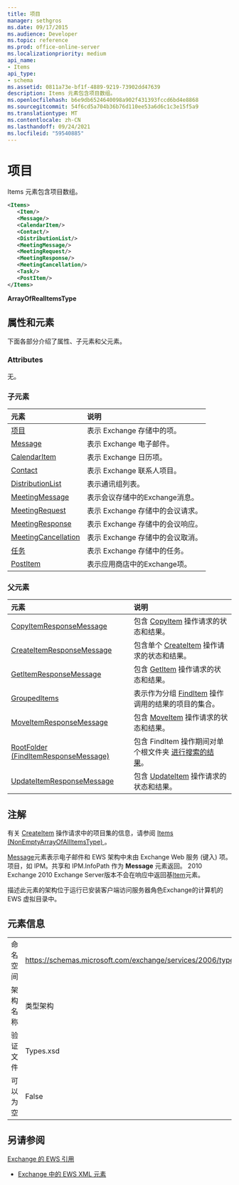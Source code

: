 ```yaml
---
title: 项目
manager: sethgros
ms.date: 09/17/2015
ms.audience: Developer
ms.topic: reference
ms.prod: office-online-server
ms.localizationpriority: medium
api_name:
- Items
api_type:
- schema
ms.assetid: 0811a73e-bf1f-4889-9219-73902dd47639
description: Items 元素包含项目数组。
ms.openlocfilehash: b6e9db6524640098a902f431393fccd6bd4e8868
ms.sourcegitcommit: 54f6cd5a704b36b76d110ee53a6d6c1c3e15f5a9
ms.translationtype: MT
ms.contentlocale: zh-CN
ms.lasthandoff: 09/24/2021
ms.locfileid: "59540885"
---
```

# <a name="items"></a>项目

Items 元素包含项目数组。 
  
```xml
<Items>
   <Item/>
   <Message/>
   <CalendarItem/>
   <Contact/>
   <DistributionList/>
   <MeetingMessage/>
   <MeetingRequest/>
   <MeetingResponse/>
   <MeetingCancellation/>
   <Task/>
   <PostItem/>
</Items>
```

 **ArrayOfRealItemsType**
## <a name="attributes-and-elements"></a>属性和元素

下面各部分介绍了属性、子元素和父元素。
  
### <a name="attributes"></a>Attributes

无。
  
### <a name="child-elements"></a>子元素

|**元素**|**说明**|
|:-----|:-----|
|[项目](item.md) <br/> |表示 Exchange 存储中的项。  <br/> |
|[Message](message-ex15websvcsotherref.md) <br/> |表示 Exchange 电子邮件。  <br/> |
|[CalendarItem](calendaritem.md) <br/> |表示 Exchange 日历项。  <br/> |
|[Contact](contact.md) <br/> |表示 Exchange 联系人项目。  <br/> |
|[DistributionList](distributionlist.md) <br/> |表示通讯组列表。  <br/> |
|[MeetingMessage](meetingmessage.md) <br/> |表示会议存储中的Exchange消息。  <br/> |
|[MeetingRequest](meetingrequest.md) <br/> |表示 Exchange 存储中的会议请求。  <br/> |
|[MeetingResponse](meetingresponse.md) <br/> |表示 Exchange 存储中的会议响应。  <br/> |
|[MeetingCancellation](meetingcancellation.md) <br/> |表示 Exchange 存储中的会议取消。  <br/> |
|[任务](task.md) <br/> |表示 Exchange 存储中的任务。  <br/> |
|[PostItem](postitem.md) <br/> |表示应用商店中的Exchange项。  <br/> |
   
### <a name="parent-elements"></a>父元素

|**元素**|**说明**|
|:-----|:-----|
|[CopyItemResponseMessage](copyitemresponsemessage.md) <br/> |包含 [CopyItem](copyitem-operation.md) 操作请求的状态和结果。  <br/> |
|[CreateItemResponseMessage](createitemresponsemessage.md) <br/> |包含单个 [CreateItem](createitem-operation.md) 操作请求的状态和结果。  <br/> |
|[GetItemResponseMessage](getitemresponsemessage.md) <br/> |包含 [GetItem](getitem-operation.md) 操作请求的状态和结果。  <br/> |
|[GroupedItems](groupeditems.md) <br/> |表示作为分组 [FindItem](finditem-operation.md) 操作调用的结果的项目的集合。  <br/> |
|[MoveItemResponseMessage](moveitemresponsemessage.md) <br/> |包含 [MoveItem](moveitem-operation.md) 操作请求的状态和结果。  <br/> |
|[RootFolder (FindItemResponseMessage)](rootfolder-finditemresponsemessage.md) <br/> |包含 FindItem 操作期间对单个根文件夹 [进行搜索的结果](finditem-operation.md)。  <br/> |
|[UpdateItemResponseMessage](updateitemresponsemessage.md) <br/> |包含 [UpdateItem](updateitem-operation.md) 操作请求的状态和结果。  <br/> |
   
## <a name="remarks"></a>注解

有关 [CreateItem](createitem-operation.md) 操作请求中的项目集的信息，请参阅 [Items (NonEmptyArrayOfAllItemsType) ](items-nonemptyarrayofallitemstype.md)。
  
[Message](message-ex15websvcsotherref.md)元素表示电子邮件和 EWS 架构中未由 Exchange Web 服务 (键入) 项。 项目，如 IPM。共享和 IPM.InfoPath 作为 **Message** 元素返回。 2010 Exchange 2010 Exchange Server版本不会在响应中返回基[Item](item.md)元素。 
  
描述此元素的架构位于运行已安装客户端访问服务器角色Exchange的计算机的 EWS 虚拟目录中。
  
## <a name="element-information"></a>元素信息

|||
|:-----|:-----|
|命名空间  <br/> |https://schemas.microsoft.com/exchange/services/2006/types  <br/> |
|架构名称  <br/> |类型架构  <br/> |
|验证文件  <br/> |Types.xsd  <br/> |
|可以为空  <br/> |False  <br/> |
   
## <a name="see-also"></a>另请参阅



[Exchange 的 EWS 引用](ews-reference-for-exchange.md)
  
- [Exchange 中的 EWS XML 元素](ews-xml-elements-in-exchange.md)

